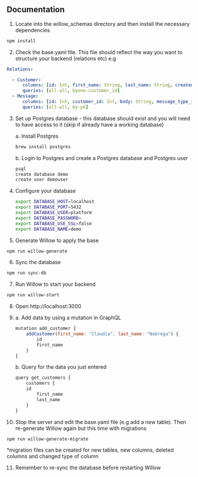 ## Documentation

1. Locate into the willow_schemas directory and then install the necessary dependencies

```bash
npm install
```

2. Check the base.yaml file. This file should reflect the way you want to structure your backend (relations etc) e.g

```yaml
Relations:

  - Customer:
      columns: [id: Int, first_name: String, last_name: String, created_date: Date]
      queries: [all-all, byone-customer_id]
  - Message:
      columns: [id: Int, customer_id: Int, body: String, message_type_id: Int, created_date: Date]
      queries: [all-all, by-pk]
```

3. Set up Postgres database - this database should exist and you will need to have access to it (skip if already have a working database)


    a. Install Postgres 

    ```bash
    brew install postgres
    ```

    b. Login to Postgres and create a Postgres database and Postgres user

     ```bash
    psql
    create database demo
    create user demouser
    ```

4. Configure your database 
  
    ```bash
    export DATABASE_HOST=localhost
    export DATABASE_PORT=5432
    export DATABASE_USER=platform
    export DATABASE_PASSWORD=
    export DATABASE_USE_SSL=false
    export DATABASE_NAME=demo
    ```

5. Generate Willow to apply the base

```bash
npm run willow-generate 
```

6. Sync the database

```bash
npm run sync-db
```

7. Run Willow to start your backend 

```bash
npm run willow-start
```

8. Open http://localhost:3000

9. 
    a. Add data by using a mutation in GraphQL 

    ```javascript
    mutation add_customer {
        addCustomer(first_name: "Claudia", last_name: "Nobrega") {
            id
            first_name
        }
    }
    ```

    b. Query for the data you just entered

    ```javascript
    query get_customers {
        customers {
		id 
        	first_name
        	last_name
        }
    }
    ```


10. Stop the server and edit the base.yaml file (e.g add a new table). Then re-generate Willow again but this time with migrations

```bash
npm run willow-generate-migrate
```

*migration files can be created for new tables, new columns, deleted columns and changed type of column

11. Remember to re-sync the database before restarting Willow
